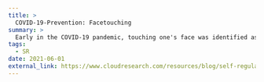 ```yaml
---
title: >
  COVID-19-Prevention: Facetouching
summary: >
  Early in the COVID-19 pandemic, touching one's face was identified as a route of infection. In the summer of 2020, in a remote observational study, published in [Psychology & Health](https://doi.org/10.1080/08870446.2021.2005793), we were able to use participants' webcams to show that simple if-then plans can lead to a reduction in facetouching.<br><br><i><small>Photo by <a href="https://pixabay.com/users/geralt-9301/?utm_source=link-attribution&amp;utm_medium=referral&amp;utm_campaign=image&amp;utm_content=4321834">Gerd Altmann</a> on <a href="https://pixabay.com//?utm_source=link-attribution&amp;utm_medium=referral&amp;utm_campaign=image&amp;utm_content=4321834">Pixabay</a></i></small>
tags:
  - SR
date: 2021-06-01
external_link: https://www.cloudresearch.com/resources/blog/self-regulation-of-face-touching-remote-observation/
---
```

